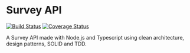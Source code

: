 # Survey API

[![Build Status](https://app.travis-ci.com/Gabriel-JM/survey-api.svg?branch=master)](https://app.travis-ci.com/Gabriel-JM/survey-api)
[![Coverage Status](https://coveralls.io/repos/github/Gabriel-JM/survey-api/badge.svg?branch=master)](https://coveralls.io/github/Gabriel-JM/survey-api?branch=master)

A Survey API made with Node.js and Typescript using clean architecture, design patterns, SOLID and TDD.
